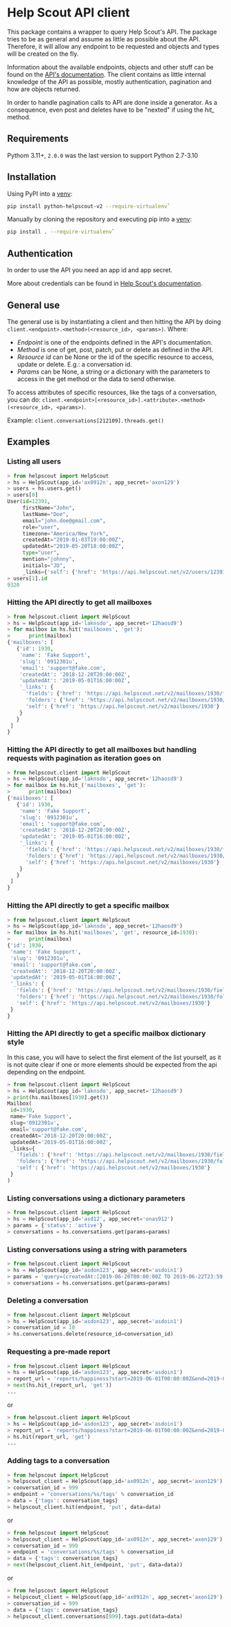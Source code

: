 # Help Scout API client

This package contains a wrapper to query Help Scout's API.
The package tries to be as general and assume as little as possible about the
API. Therefore, it will allow any endpoint to be requested and objects and
types will be created on the fly.

Information about the available endpoints, objects and other stuff can be found
on the [API's documentation](https://developer.helpscout.com/mailbox-api/).
The client contains as little internal knowledge of the API as possible, mostly
authentication, pagination and how are objects returned.

In order to handle pagination calls to API are done inside a generator.
As a consequence, even post and deletes have to be "nexted" if using the *hit_*
method.

## Requirements

Pythom 3.11+, `2.0.0` was the last version to support Python 2.7-3.10

## Installation

Using PyPI into a [venv](https://docs.python.org/3/library/venv.html):
```bash
pip install python-helpscout-v2 --require-virtualenv`
```

Manually by cloning the repository and executing pip into a [venv](https://docs.python.org/3/library/venv.html):
```bash
pip install . --require-virtualenv`
```


## Authentication

In order to use the API you need an app id and app secret.

More about credentials can be found in
[Help Scout's documentation](https://developer.helpscout.com/mailbox-api/overview/authentication/).

## General use

The general use is by instantiating a client and then hitting the API by
doing `client.<endpoint>.<method>(<resource_id>, <params>)`. Where:

* *Endpoint* is one of the endpoints defined in the API's documentation.
* *Method* is one of get, post, patch, put or delete as defined in the API.
* *Resource id* can be None or the id of the specific resource to access,
  update or delete. E.g.: a conversation id.
* *Params* can be None, a string or a dictionary with the parameters to access
  in the get method or the data to send otherwise.

To access attributes of specific resources, like the tags of a conversation,
you can do:
`client.<endpoint>[<resource_id>].<attribute>.<method>(<resource_id>, <params>)`.

Example: `client.conversations[212109].threads.get()`

## Examples

### Listing all users

```python
> from helpscout import HelpScout
> hs = HelpScout(app_id='ax0912n', app_secret='axon129')
> users = hs.users.get()
> users[0]
User(id=12391,
     firstName="John",
     lastName="Doe",
     email="john.doe@gmail.com",
     role="user",
     timezone="America/New_York",
     createdAt="2019-01-03T19:00:00Z",
     updatedAt="2019-05-20T18:00:00Z",
     type="user",
     mention="johnny",
     initials="JD",
     _links={'self': {'href': 'https://api.helpscout.net/v2/users/12391'}})
> users[1].id
9320
```

### Hitting the API directly to get all mailboxes

```python
> from helpscout.client import HelpScout
> hs = HelpScout(app_id='laknsdo', app_secret='12haosd9')
> for mailbox in hs.hit('mailboxes', 'get'):
>      print(mailbox)
{'mailboxes': [
   {'id': 1930,
    'name': 'Fake Support',
    'slug': '0912301u',
    'email': 'support@fake.com',
    'createdAt': '2018-12-20T20:00:00Z',
    'updatedAt': '2019-05-01T16:00:00Z',
    '_links': {
      'fields': {'href': 'https://api.helpscout.net/v2/mailboxes/1930/fields/'},
      'folders': {'href': 'https://api.helpscout.net/v2/mailboxes/1930/folders/'},
      'self': {'href': 'https://api.helpscout.net/v2/mailboxes/1930'}
    }
   }
 ]
}
```

### Hitting the API directly to get all mailboxes but handling requests with pagination as iteration goes on

```python
> from helpscout.client import HelpScout
> hs = HelpScout(app_id='laknsdo', app_secret='12haosd9')
> for mailbox in hs.hit_('mailboxes', 'get'):
>      print(mailbox)
{'mailboxes': [
   {'id': 1930,
    'name': 'Fake Support',
    'slug': '0912301u',
    'email': 'support@fake.com',
    'createdAt': '2018-12-20T20:00:00Z',
    'updatedAt': '2019-05-01T16:00:00Z',
    '_links': {
      'fields': {'href': 'https://api.helpscout.net/v2/mailboxes/1930/fields/'},
      'folders': {'href': 'https://api.helpscout.net/v2/mailboxes/1930/folders/'},
      'self': {'href': 'https://api.helpscout.net/v2/mailboxes/1930'}
    }
   }
 ]
}
```

### Hitting the API directly to get a specific mailbox

```python
> from helpscout.client import HelpScout
> hs = HelpScout(app_id='laknsdo', app_secret='12haosd9')
> for mailbox in hs.hit('mailboxes', 'get', resource_id=1930):
>      print(mailbox)
{'id': 1930,
 'name': 'Fake Support',
 'slug': '0912301u',
 'email': 'support@fake.com',
 'createdAt': '2018-12-20T20:00:00Z',
 'updatedAt': '2019-05-01T16:00:00Z',
 '_links': {
   'fields': {'href': 'https://api.helpscout.net/v2/mailboxes/1930/fields/'},
   'folders': {'href': 'https://api.helpscout.net/v2/mailboxes/1930/folders/'},
   'self': {'href': 'https://api.helpscout.net/v2/mailboxes/1930'}
 }
}
```

### Hitting the API directly to get a specific mailbox dictionary style

In this case, you will have to select the first element of the list yourself,
as it is not quite clear if one or more elements should be expected from the
api depending on the endpoint.

```python
> from helpscout.client import HelpScout
> hs = HelpScout(app_id='laknsdo', app_secret='12haosd9')
> print(hs.mailboxes[1930].get())
Mailbox(
 id=1930,
 name='Fake Support',
 slug='0912301u',
 email='support@fake.com',
 createdAt='2018-12-20T20:00:00Z',
 updatedAt='2019-05-01T16:00:00Z',
 _links={
   'fields': {'href': 'https://api.helpscout.net/v2/mailboxes/1930/fields/'},
   'folders': {'href': 'https://api.helpscout.net/v2/mailboxes/1930/folders/'},
   'self': {'href': 'https://api.helpscout.net/v2/mailboxes/1930'}
 }
)
```

### Listing conversations using a dictionary parameters

```python
> from helpscout.client import HelpScout
> hs = HelpScout(app_id='asd12', app_secret='onas912')
> params = {'status': 'active'}
> conversations = hs.conversations.get(params=params)
```

### Listing conversations using a string with parameters

```python
> from helpscout.client import HelpScout
> hs = HelpScout(app_id='asdon123', app_secret='asdoin1')
> params = 'query=(createdAt:[2019-06-20T00:00:00Z TO 2019-06-22T23:59:59Z])'
> conversations = hs.conversations.get(params=params)
```

### Deleting a conversation

```python
> from helpscout.client import HelpScout
> hs = HelpScout(app_id='asdon123', app_secret='asdoin1')
> conversation_id = 10
> hs.conversations.delete(resource_id=conversation_id)
```

### Requesting a pre-made report

```python
> from helpscout.client import HelpScout
> hs = HelpScout(app_id='asdon123', app_secret='asdoin1')
> report_url = 'reports/happiness?start=2019-06-01T00:00:00Z&end=2019-06-15:00:00Z'
> next(hs.hit_(report_url, 'get'))
...
```

or

```python
> from helpscout.client import HelpScout
> hs = HelpScout(app_id='asdon123', app_secret='asdoin1')
> report_url = 'reports/happiness?start=2019-06-01T00:00:00Z&end=2019-06-15:00:00Z'
> hs.hit(report_url, 'get')
...
```

### Adding tags to a conversation

```python
> from helpscout import HelpScout
> helpscout_client = HelpScout(app_id='ax0912n', app_secret='axon129')
> conversation_id = 999
> endpoint = 'conversations/%s/tags' % conversation_id
> data = {'tags': conversation_tags}
> helpscout_client.hit(endpoint, 'put', data=data)
```

or

```python
> from helpscout import HelpScout
> helpscout_client = HelpScout(app_id='ax0912n', app_secret='axon129')
> conversation_id = 999
> endpoint = 'conversations/%s/tags' % conversation_id
> data = {'tags': conversation_tags}
> next(helpscout_client.hit_(endpoint, 'put', data=data))
```

or

```python
> from helpscout import HelpScout
> helpscout_client = HelpScout(app_id='ax0912n', app_secret='axon129')
> conversation_id = 999
> data = {'tags': conversation_tags}
> helpscout_client.conversations[999].tags.put(data=data)
```
